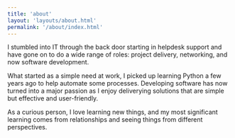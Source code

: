 ```yaml
---
title: 'about'
layout: 'layouts/about.html'
permalink: '/about/index.html'
---
```


I stumbled into IT through the back door starting in helpdesk support and have gone on to do a wide range of roles: project delivery, networking, and now software development.

What started as a simple need at work, I picked up learning Python a few years ago to help automate some processes. Developing software has now turned into a major passion as I enjoy deliverying solutions that are simple but effective and user-friendly.

As a curious person, I love learning new things, and my most significant learning comes from relationships and seeing things from different perspectives.
